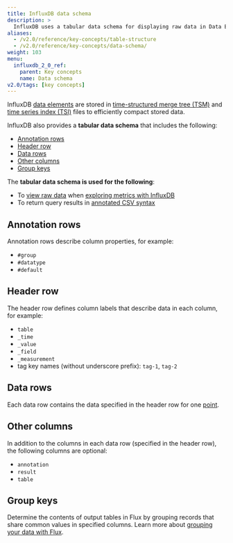 ```yaml
---
title: InfluxDB data schema
description: >
  InfluxDB uses a tabular data schema for displaying raw data in Data Explorer and for returning query results in annotated CSV syntax.
aliases:
  - /v2.0/reference/key-concepts/table-structure
  - /v2.0/reference/key-concepts/data-schema/
weight: 103
menu:
  influxdb_2_0_ref:
    parent: Key concepts
    name: Data schema
v2.0/tags: [key concepts]
---
```


InfluxDB [data elements](/v2.0/reference/key-concepts/data-elements/) are stored in [time-structured merge tree (TSM)](/v2.0/reference/internals/storage-engine/#time-structured-merge-tree-tsm) and [time series index (TSI)](/v2.0/reference/internals/storage-engine/#time-series-index-tsi) files to efficiently compact stored data.

InfluxDB also provides a **tabular data schema** that includes the following:

- [Annotation rows](#annotation-rows)
- [Header row](#header-row)
- [Data rows](#data-rows)
- [Other columns](#other-columns)
- [Group keys](#group-keys)

The **tabular data schema is used for the following**:

- To [view raw data](/v2.0/visualize-data/explore-metrics/#view-raw-data) when [exploring metrics with InfluxDB](/v2.0/visualize-data/explore-metrics)
- To return query results in [annotated CSV syntax](/v2.0/reference/syntax/annotated-csv/)

## Annotation rows

Annotation rows describe column properties, for example:

- `#group`
- `#datatype`
- `#default`

## Header row

The header row defines column labels that describe data in each column, for example:

- `table`
- `_time`
- `_value`
- `_field`
- `_measurement`
-  tag key names (without underscore prefix): `tag-1`, `tag-2`

## Data rows

Each data row contains the data specified in the header row for one [point](/v2.0/reference/glossary/#point).

## Other columns

In addition to the columns in each data row (specified in the header row), the following columns are optional:

- `annotation`
- `result`
- `table`

## Group keys

Determine the contents of output tables in Flux by grouping records that share common values in specified columns. Learn more about [grouping your data with Flux](/v2.0/query-data/flux/group-data/).

